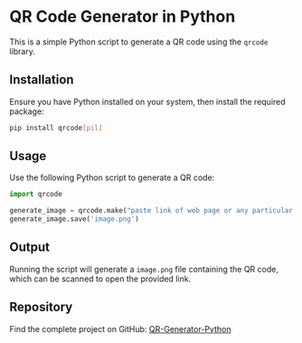 # QR Code Generator in Python

This is a simple Python script to generate a QR code using the `qrcode` library.

## Installation

Ensure you have Python installed on your system, then install the required package:

```sh
pip install qrcode[pil]
```

## Usage

Use the following Python script to generate a QR code:

```python
import qrcode

generate_image = qrcode.make("paste link of web page or any particular thing , here. You want to generate qr code.")
generate_image.save('image.png')
```

## Output

Running the script will generate a `image.png` file containing the QR code, which can be scanned to open the provided  link.

## Repository

Find the complete project on GitHub: [QR-Generator-Python](https://github.com/shreyash0019/QR-Generator-Python.git)


